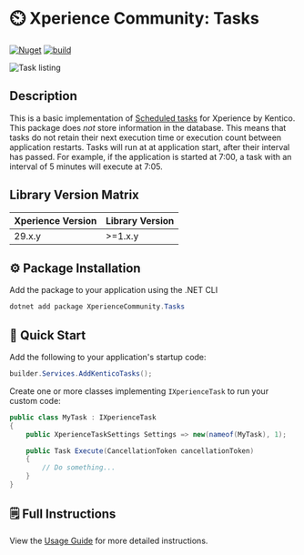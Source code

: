 # ⏲️ Xperience Community: Tasks

[![Nuget](https://img.shields.io/nuget/v/XperienceCommunity.Tasks)](https://www.nuget.org/packages/XperienceCommunity.Tasks#versions-body-tab)
[![build](https://github.com/kentico-ericd/xperience-community-tasks/actions/workflows/build.yml/badge.svg)](https://github.com/kentico-ericd/xperience-community-tasks/actions/workflows/build.yml)

![Task listing](/images/ui.png)

## Description

This is a basic implementation of [Scheduled tasks](https://docs.kentico.com/13/configuring-xperience/scheduling-tasks) for Xperience by Kentico. This package does _not_ store information in the database. This means that tasks do not retain their next execution time or execution count between application restarts. Tasks will run at at application start, after their interval has passed. For example, if the application is started at 7:00, a task with an interval of 5 minutes will execute at 7:05.

## Library Version Matrix

| Xperience Version | Library Version |
| ----------------- | --------------- |
| 29.x.y            | >=1.x.y         |

## :gear: Package Installation

Add the package to your application using the .NET CLI

```powershell
dotnet add package XperienceCommunity.Tasks
```

## 🚀 Quick Start

Add the following to your application's startup code:

```cs
builder.Services.AddKenticoTasks();
```

Create one or more classes implementing `IXperienceTask` to run your custom code:

```cs
public class MyTask : IXperienceTask
{
    public XperienceTaskSettings Settings => new(nameof(MyTask), 1);

    public Task Execute(CancellationToken cancellationToken)
    {
        // Do something...
    }
}
```

## 🗒 Full Instructions

View the [Usage Guide](./docs/Usage-Guide.md) for more detailed instructions.
